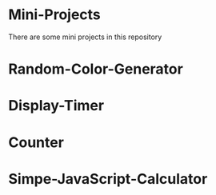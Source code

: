 # Mini-Projects

There are some mini projects in this repository

# Random-Color-Generator
# Display-Timer
# Counter
# Simpe-JavaScript-Calculator
